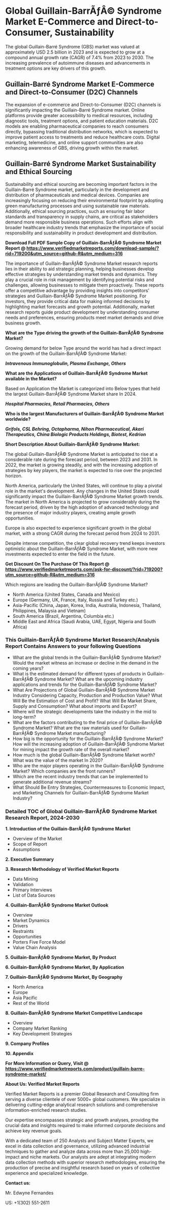 <h1>Global Guillain-BarrÃƒÂ© Syndrome Market E-Commerce and Direct-to-Consumer, Sustainability</h1><p class=""><p>The global Guillain-Barré Syndrome (GBS) market was valued at approximately USD 2.5 billion in 2023 and is expected to grow at a compound annual growth rate (CAGR) of 7.4% from 2023 to 2030. The increasing prevalence of autoimmune diseases and advancements in treatment options are key drivers of this growth.</p><h2>Guillain-Barré Syndrome Market E-Commerce and Direct-to-Consumer (D2C) Channels</h2><p>The expansion of e-commerce and Direct-to-Consumer (D2C) channels is significantly impacting the Guillain-Barré Syndrome market. Online platforms provide greater accessibility to medical resources, including diagnostic tools, treatment options, and patient education materials. D2C models are enabling pharmaceutical companies to reach consumers directly, bypassing traditional distribution networks, which is expected to improve patient access to treatments and reduce healthcare costs. Digital marketing, telemedicine, and online support communities are also enhancing awareness of GBS, driving growth within the market.</p><h2>Guillain-Barré Syndrome Market Sustainability and Ethical Sourcing</h2><p>Sustainability and ethical sourcing are becoming important factors in the Guillain-Barré Syndrome market, particularly in the development and distribution of pharmaceuticals and medical devices. Companies are increasingly focusing on reducing their environmental footprint by adopting green manufacturing processes and using sustainable raw materials. Additionally, ethical sourcing practices, such as ensuring fair labor standards and transparency in supply chains, are critical as stakeholders demand more responsible business operations. Such efforts align with broader healthcare industry trends that emphasize the importance of social responsibility and sustainability in product development and distribution.</p></p><p class=""><strong>Download Full PDF Sample Copy of Guillain-BarrÃƒÂ© Syndrome Market Report @ <a href="https://www.verifiedmarketreports.com/download-sample/?rid=719200&utm_source=github-R&utm_medium=316" target="_blank">https://www.verifiedmarketreports.com/download-sample/?rid=719200&utm_source=github-R&utm_medium=316</a></strong></p><p>The importance of&nbsp;Guillain-BarrÃƒÂ© Syndrome Market research reports lies in their ability to aid strategic planning, helping businesses develop effective strategies by understanding market trends and dynamics. They play a crucial role in risk management by identifying potential risks and challenges, allowing businesses to mitigate them proactively. These reports offer a competitive advantage by providing insights into competitors' strategies and Guillain-BarrÃƒÂ© Syndrome Market positioning. For investors, they provide critical data for making informed decisions by highlighting market forecasts and growth potential. Additionally, market research reports guide product development by understanding consumer needs and preferences, ensuring products meet market demands and drive business growth.</p><p><strong>What are the&nbsp;Type driving the growth of the Guillain-BarrÃƒÂ© Syndrome Market?</strong></p><p id="" class="">Growing demand for below Type around the world has had a direct impact on the growth of the Guillain-BarrÃƒÂ© Syndrome Market:</p><p class=""><em><strong>Intravenous Immunoglobulin, Plasma Exchange, Others</strong></em></p><p class=""><strong>What are the&nbsp;Applications&nbsp;of Guillain-BarrÃƒÂ© Syndrome Market available in the Market?</strong></p><p id="" class="">Based on Application the Market is categorized into Below types that held the largest Guillain-BarrÃƒÂ© Syndrome Market share In 2024.</p><p class=""><em><strong>Hospital Pharmacies, Retail Pharmacies, Others</strong></em></p><p class=""><strong>Who is the largest Manufacturers of Guillain-BarrÃƒÂ© Syndrome Market worldwide?</strong></p><p><em><strong>Grifols, CSL Behring, Octapharma, Nihon Pharmaceutical, Akari Therapeutics, China Biologic Products Holdings, Biotest, Kedrion</strong></em></p><p id="" class=""><strong>Short Description About Guillain-BarrÃƒÂ© Syndrome Market:</strong></p><p>The global Guillain-BarrÃƒÂ© Syndrome Market is anticipated to rise at a considerable rate during the forecast period, between 2023 and 2031. In 2022, the market is growing steadily, and with the increasing adoption of strategies by key players, the market is expected to rise over the projected horizon.</p><p>North America, particularly the United States, will continue to play a pivotal role in the market's development. Any changes in the United States could significantly impact the Guillain-BarrÃƒÂ© Syndrome Market growth trends. The market in North America is projected to grow considerably during the forecast period, driven by the high adoption of advanced technology and the presence of major industry players, creating ample growth opportunities.</p><p>Europe is also expected to experience significant growth in the global market, with a strong CAGR during the forecast period from 2024 to 2031.</p><p>Despite intense competition, the clear global recovery trend keeps investors optimistic about the Guillain-BarrÃƒÂ© Syndrome Market, with more new investments expected to enter the field in the future.</p><p id="" class=""><strong>Get Discount On The Purchase Of This Report @ <a href="https://www.verifiedmarketreports.com/ask-for-discount/?rid=719200?utm_source=github-R&utm_medium=316" target="_blank">https://www.verifiedmarketreports.com/ask-for-discount/?rid=719200?utm_source=github-R&utm_medium=316</a></strong></p><p class="">Which regions are leading the Guillain-BarrÃƒÂ© Syndrome Market?</p><ul><li>North America (United States, Canada and Mexico)</li><li>Europe (Germany, UK, France, Italy, Russia and Turkey etc.)</li><li>Asia-Pacific (China, Japan, Korea, India, Australia, Indonesia, Thailand, Philippines, Malaysia and Vietnam)</li><li>South America (Brazil, Argentina, Columbia etc.)</li><li>Middle East and Africa (Saudi Arabia, UAE, Egypt, Nigeria and South Africa)</li></ul><h3 id="" class="">This Guillain-BarrÃƒÂ© Syndrome Market Research/Analysis Report Contains Answers to your following Questions</h3><ul><li>What are the global trends in the Guillain-BarrÃƒÂ© Syndrome Market? Would the market witness an increase or decline in the demand in the coming years?</li><li>What is the estimated demand for different types of products in Guillain-BarrÃƒÂ© Syndrome Market? What are the upcoming industry applications and trends for the Guillain-BarrÃƒÂ© Syndrome Market?</li><li>What Are Projections of Global Guillain-BarrÃƒÂ© Syndrome Market Industry Considering Capacity, Production and Production Value? What Will Be the Estimation of Cost and Profit? What Will Be Market Share, Supply and Consumption? What about imports and Export?</li><li>Where will the strategic developments take the industry in the mid to long-term?</li><li>What are the factors contributing to the final price of Guillain-BarrÃƒÂ© Syndrome Market? What are the raw materials used for Guillain-BarrÃƒÂ© Syndrome Market manufacturing?</li><li>How big is the opportunity for the Guillain-BarrÃƒÂ© Syndrome Market? How will the increasing adoption of Guillain-BarrÃƒÂ© Syndrome Market for mining impact the growth rate of the overall market?</li><li>How much is the global Guillain-BarrÃƒÂ© Syndrome Market worth? What was the value of the market In 2020?</li><li>Who are the major players operating in the Guillain-BarrÃƒÂ© Syndrome Market? Which companies are the front runners?</li><li>Which are the recent industry trends that can be implemented to generate additional revenue streams?</li><li>What Should Be Entry Strategies, Countermeasures to Economic Impact, and Marketing Channels for Guillain-BarrÃƒÂ© Syndrome Market Industry?</li></ul><h3 id="" class="">Detailed TOC of Global Guillain-BarrÃƒÂ© Syndrome Market Research Report, 2024-2030</h3><p id="" class=""><strong>1. Introduction of the Guillain-BarrÃƒÂ© Syndrome Market</strong></p><ul><li>Overview of the Market</li><li>Scope of Report</li><li>Assumptions</li></ul><p id="" class=""><strong>2. Executive Summary</strong></p><p id="" class=""><strong>3. Research Methodology of Verified Market Reports</strong></p><ul><li>Data Mining</li><li>Validation</li><li>Primary Interviews</li><li>List of Data Sources</li></ul><p id="" class=""><strong>4. Guillain-BarrÃƒÂ© Syndrome Market Outlook</strong></p><ul><li>Overview</li><li>Market Dynamics</li><li>Drivers</li><li>Restraints</li><li>Opportunities</li><li>Porters Five Force Model</li><li>Value Chain Analysis</li></ul><p id="" class=""><strong>5. Guillain-BarrÃƒÂ© Syndrome Market, By Product</strong></p><p id="" class=""><strong>6. Guillain-BarrÃƒÂ© Syndrome Market, By Application</strong></p><p id="" class=""><strong>7. Guillain-BarrÃƒÂ© Syndrome Market, By Geography</strong></p><ul><li>North America</li><li>Europe</li><li>Asia Pacific</li><li>Rest of the World</li></ul><p id="" class=""><strong>8. Guillain-BarrÃƒÂ© Syndrome Market Competitive Landscape</strong></p><ul><li>Overview</li><li>Company Market Ranking</li><li>Key Development Strategies</li></ul><p id="" class=""><strong>9. Company Profiles</strong></p><p id="" class=""><strong>10. Appendix</strong></p><p id="" class=""><strong>For More Information or Query, Visit @ <a href="https://www.verifiedmarketreports.com/product/guillain-barre-syndrome-market/" target="_blank">https://www.verifiedmarketreports.com/product/guillain-barre-syndrome-market/</a></strong></p><p id="" class=""><strong>About Us: Verified Market Reports</strong></p><p id="" class="">Verified Market Reports is a premier Global Research and Consulting firm serving a diverse clientele of over 5000+ global customers. We specialize in delivering cutting-edge analytical research solutions and comprehensive information-enriched research studies.</p><p id="" class="">Our expertise encompasses strategic and growth analyses, providing the crucial data and insights required to make informed corporate decisions and achieve key revenue goals.</p><p id="" class="">With a dedicated team of 250 Analysts and Subject Matter Experts, we excel in data collection and governance, utilizing advanced industrial techniques to gather and analyze data across more than 25,000 high-impact and niche markets. Our analysts are adept at integrating modern data collection methods with superior research methodologies, ensuring the production of precise and insightful research based on years of collective experience and specialized knowledge.</p><p id="" class=""><strong>Contact us:</strong></p><p id="" class="">Mr. Edwyne Fernandes</p><p id="" class="">US: +1(302) 551-2611</p>